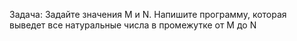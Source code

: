  Задача: Задайте значения M и N. Напишите программу, которая выведет все натуральные 
числа в промежутке от M до N

